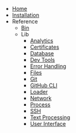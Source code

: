 -   [Home](index.md)
-   [Installation](install.md)
-   Reference
    -   [Bin](bin.md)
    -   Lib
        -   [Analytics](lib/analytics.md)
        -   [Certificates](lib/certificate.md)
        -   [Database](lib/db.md)
        -   [Dev Tools](lib/dev.md)
        -   [Error Handling](lib/error.md)
        -   [Files](lib/files.md)
        -   [Git](lib/git.md)
        -   [GitHub CLI](lib/github.md)
        -   [Loader](lib/_loader.md)
        -   [Network](lib/network.md)
        -   [Process](lib/process.md)
        -   [SSH](lib/ssh.md)
        -   [Text Processing](lib/text.md)
        -   [User Interface](lib/ui.md)
